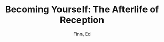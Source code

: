 ---
type: 'article'
pubkey: 'LLP02'
author: 'Finn, Ed'
title: 'Becoming Yourself: The Afterlife of Reception'
journal: 'Stanford Literary Lab Pamphlets'
volume: '3'
url: 'https://litlab.stanford.edu/LiteraryLabPamphlet3.pdf'
year: 2011
project: 'afterlife-reception'
pamphlet:
  image: "/litlab-website/assets/images/p03.png"
  pdf: "https://litlab.stanford.edu/LiteraryLabPamphlet3.pdf"
  pubdate: 2011-05-01
  blurb: "If there is one thing to be learned from David Foster Wallace, it is that cultural transmission is a tricky game. This was a problem Wallace confronted as a literary professional, a university-based writer during what Mark McGurl has called the Program Era. But it was also a philosophical issue he grappled with on a deep level as he struggled to combat his own loneliness through writing. To really study this question we need to look beyond the symbolic markets of prestige to the real market, the site of mass literary consumption, where authors succeed or fail based on their ability to speak to that most diverse and complicated of readerships: the general public. Unless we study what I call the social lives of books, we make the mistake of keeping literature in the same ascetic laboratory that Wallace tried to break out of with his intense authorial focus on popular culture, mass media, and everyday life."
---